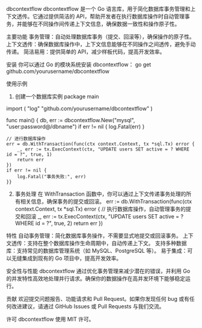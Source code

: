 dbcontextflow
dbcontextflow 是一个 Go 语言库，用于简化数据库事务管理和上下文透传。它通过提供简洁的 API，帮助开发者在执行数据库操作时自动管理事务，并能够在不同操作间传递上下文信息，确保数据一致性和操作原子性。

主要功能
事务管理：自动处理数据库事务（提交、回滚等），确保操作的原子性。
上下文透传：确保数据库操作中，上下文信息能够在不同操作之间透传，避免手动传递。
简洁易用：提供简单的 API，减少样板代码，提高开发效率。

安装
你可以通过 Go 的模块系统安装 dbcontextflow：
go get github.com/yourusername/dbcontextflow

使用示例
1. 创建一个数据库实例
package main

import (
    "log"
    "github.com/yourusername/dbcontextflow"
)

func main() {
    db, err := dbcontextflow.New("mysql", "user:password@/dbname")
    if err != nil {
        log.Fatal(err)
    }

    // 进行数据库操作
    err = db.WithTransaction(func(ctx context.Context, tx *sql.Tx) error {
        _, err := tx.ExecContext(ctx, "UPDATE users SET active = ? WHERE id = ?", true, 1)
        return err
    })
    if err != nil {
        log.Fatal("事务失败:", err)
    }}

2. 事务处理
    在 WithTransaction 函数中，你可以通过上下文传递事务处理的所有相关信息，确保事务的提交或回滚。
    err := db.WithTransaction(func(ctx context.Context, tx *sql.Tx) error {
        // 执行数据库操作，自动管理事务的提交和回滚
        _, err := tx.ExecContext(ctx, "UPDATE users SET active = ? WHERE id = ?", true, 2)
        return err
    })

特性
自动事务管理：简化数据库事务操作，不需要显式地提交或回滚事务。
上下文透传：支持在整个数据库操作生命周期中，自动传递上下文。
支持多种数据库：支持常见的数据库管理系统（如 MySQL、PostgreSQL 等）。
易于集成：可以无缝集成到现有的 Go 项目中，提高开发效率。

安全性与性能
dbcontextflow 通过优化事务管理来减少潜在的错误，并利用 Go 的并发特性高效地处理并行请求。确保你的数据操作在高并发环境下能够稳定运行。

贡献
欢迎提交问题报告、功能请求和 Pull Request。如果你发现任何 bug 或有任何改进建议，请通过 GitHub Issues 或 Pull Requests 与我们交流。

许可
dbcontextflow 使用 MIT 许可。
